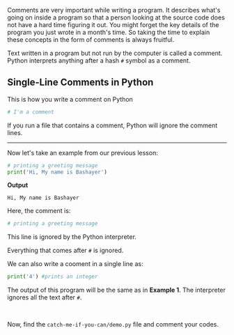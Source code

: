 ﻿Comments are very important while writing a program. It describes what's going on inside a program so that a person looking at the source code does not have a hard time figuring it out. You might forget the key details of the program you just wrote in a month's time. So taking the time to explain these concepts in the form of comments is always fruitful.

Text written in a program but not run by the computer is called a comment. Python interprets anything after a hash `#` symbol as a comment.

## Single-Line Comments in Python

This is how you write a comment on Python
```python
# I'm a comment
```
If you run a file that contains a comment, Python will ignore the comment lines.

---

Now let's take an example from our previous lesson:
```python
# printing a greeting message
print('Hi, My name is Bashayer')
```

**Output**
```
Hi, My name is Bashayer
```
Here, the comment is:

```python
# printing a greeting message
```
This line is ignored by the Python interpreter.

Everything that comes after  `#`  is ignored. 

We can also write a cooment in a single line as:
```python
print('4') #prints an integer
```
The output of this program will be the same as in **Example 1**. The interpreter ignores all the text after `#`.

<br>

Now, find the `catch-me-if-you-can/demo.py` file and comment your codes.
